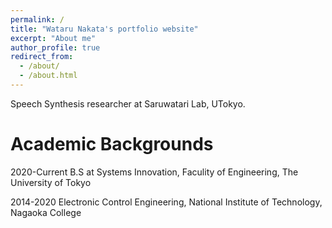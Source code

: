 ```yaml
---
permalink: /
title: "Wataru Nakata's portfolio website"
excerpt: "About me"
author_profile: true
redirect_from: 
  - /about/
  - /about.html
---
```

Speech Synthesis researcher at Saruwatari Lab, UTokyo.
# Academic Backgrounds

2020-Current B.S at Systems Innovation, Faculity of Engineering, The University of Tokyo

2014-2020 Electronic Control Engineering, National Institute of Technology, Nagaoka College

